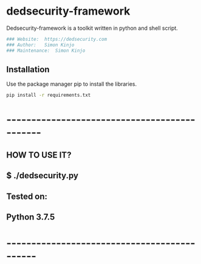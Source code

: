 # dedsecurity-framework

Dedsecurity-framework is a toolkit written in python and shell script.

```bash
### Website:  https://dedsecurity.com
### Author:   Simon Kinjo
### Maintenance:  Simon Kinjo
```

## Installation

Use the package manager pip to install the libraries.

```bash
pip install -r requirements.txt
```

# --------------------------------------------- #

  
## HOW TO USE IT?
## $ ./dedsecurity.py
     
## Tested on:
##      Python 3.7.5
# -------------------------------------------- #
